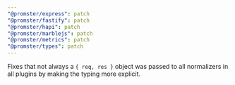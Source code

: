 ```yaml
---
"@promster/express": patch
"@promster/fastify": patch
"@promster/hapi": patch
"@promster/marblejs": patch
"@promster/metrics": patch
"@promster/types": patch
---
```


Fixes that not always a `{ req, res }` object was passed to all normalizers in all plugins by making the typing more explicit.
